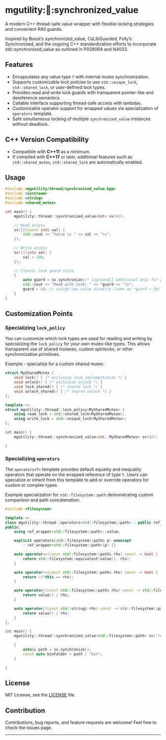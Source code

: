 # mgutility::thread::synchronized_value

A modern C++ thread-safe value wrapper with flexible locking strategies and convenient RAII guards.

Inspired by Boost’s synchronized_value, CsLibGuarded, Folly’s Synchronized<T>, and the ongoing C++ standardization efforts to incorporate std::synchronized_value as outlined in P0290R4 and N4033.

## Features

- Encapsulates any value type `T` with internal mutex synchronization.
- Supports customizable lock policies to use `std::unique_lock`, `std::shared_lock`, or user-defined lock types.
- Provides read and write lock guards with transparent pointer-like and dereference semantics.
- Callable interface supporting thread-safe access with lambdas.
- Customizable operator support for wrapped values via specialization of `operators` template.
- Safe simultaneous locking of multiple `synchronized_value` instances without deadlock.

## C++ Version Compatibility

- Compatible with **C++11** as a minimum.
- If compiled with **C++17** or later, additional features such as `std::shared_mutex`, `std::shared_lock` are automatically enabled.

## Usage

```c++
#include <mgutility/thread/synchronized_value.hpp>
#include <iostream>
#include <string>
#include <shared_mutex>

int main() {
    mgutility::thread::synchronized_value<int> sv(42);

    // Read access
    sv([](const int& val) {
        std::cout << "Value is " << val << "\n";
    });

    // Write access
    sv([](int& val) {
        val = 100;
    });

    // Classic lock guard style
    {
        auto guard = sv.synchronize(/* [optional] additional args for guard object like std::adopt_lock_t{} etc. */);
        std::cout << "Read with lock: " << *guard << "\n";
        guard = 50; // assign new value directly (same as *guard = 50)
    }
}
```

## Customization Points

### Specializing `lock_policy`

You can customize which lock types are used for reading and writing by specializing the `lock_policy` for your own mutex-like types. This allows transparent use of shared mutexes, custom spinlocks, or other synchronization primitives.

Example - specialize for a custom shared mutex:

```c++
struct MySharedMutex {
    void lock() { /* exclusive lock implementation */ }
    void unlock() { /* exclusive unlock */ }
    void lock_shared() { /* shared lock */ }
    void unlock_shared() { /* shared unlock */ }
};

template <>
struct mgutility::thread::lock_policy<MySharedMutex> {
    using read_lock = std::shared_lock<MySharedMutex>;
    using write_lock = std::unique_lock<MySharedMutex>;
};

int main() {
    mgutility::thread::synchronized_value<int, MySharedMutex> sv(42);

}

```

### Specializing `operators`

The `operators<T>` template provides default equality and inequality operators that operate on the wrapped reference of type `T`. Users can specialize or inherit from this template to add or override operators for custom or complex types.

Example specialization for `std::filesystem::path` demonstrating custom comparison and path concatenation:

```c++
#include <filesystem>

template <>
class mgutility::thread::operators<std::filesystem::path> : public ref_wrapper<std::filesystem::path> {
public:
    using ref_wrapper<std::filesystem::path>::value;

    explicit operators(std::filesystem::path& p) noexcept
        : ref_wrapper<std::filesystem::path>(p) {}

    auto operator==(const std::filesystem::path& rhs) const -> bool {
        return std::filesystem::equivalent(value(), rhs);
    }

    auto operator!=(const std::filesystem::path& rhs) const -> bool {
        return !(*this == rhs);
    }

    auto operator/(const std::filesystem::path& rhs) const -> std::filesystem::path& {
        return value() / rhs;
    }

    auto operator/(const std::string& rhs) const -> std::filesystem::path& {
        return value() / rhs;
    }
};

int main() {
    mgutility::thread::synchronized_value<std::filesystem::path> sv("/usr/local");

    {
        auto&& path = sv.synchronize();
        const auto binFolder = path / "bin";
    }

}
```

## License

MIT License, see the [LICENSE](LICENSE) file.

## Contribution

Contributions, bug reports, and feature requests are welcome! Feel free to check the issues page.

---

